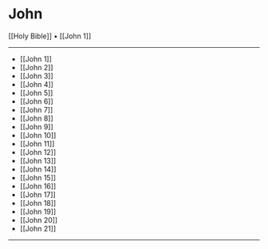# John

[[Holy Bible]] • [[John 1]]

---

- [[John 1]]
- [[John 2]]
- [[John 3]]
- [[John 4]]
- [[John 5]]
- [[John 6]]
- [[John 7]]
- [[John 8]]
- [[John 9]]
- [[John 10]]
- [[John 11]]
- [[John 12]]
- [[John 13]]
- [[John 14]]
- [[John 15]]
- [[John 16]]
- [[John 17]]
- [[John 18]]
- [[John 19]]
- [[John 20]]
- [[John 21]]

---
